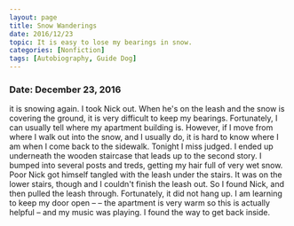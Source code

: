 ```yaml
---
layout: page
title: Snow Wanderings
date: 2016/12/23
topic: It is easy to lose my bearings in snow.
categories: [Nonfiction]
tags: [Autobiography, Guide Dog]
---
```


### Date: December 23, 2016

it is snowing again. I took Nick out. When he's on the leash and the snow is covering the ground, it is very difficult to keep my bearings. Fortunately, I can usually tell where my apartment building is. However, if I move from where I walk out into the snow, and I usually do, it is hard to know where I am when I come back to the sidewalk. Tonight I miss judged. I ended up underneath the wooden staircase that leads up to the second story. I bumped into several posts and treds, getting my hair full of very wet snow. Poor Nick got himself tangled with the leash under the stairs. It was on the lower stairs, though and I couldn't finish the leash out. So I found Nick, and then pulled the leash through. Fortunately, it did not hang up. I am learning to keep my door open – – the apartment is very warm so this is actually helpful – and my music was playing. I found the way to get back inside.
